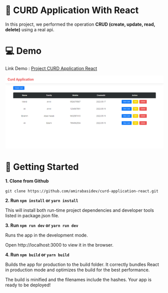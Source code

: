 # 📝 CURD Application With React
In this project, we performed the operation **CRUD (create, update, read, delete)** using a real api.

# 💻 Demo
Link Demo : [Project CURD Application React ](https://curd-react-dev.netlify.app/)

![Perview Curd Application React](./src/assets/img/curdApplication.png)

# 📎 Getting Started

**1. Clone from Github**

`git clone https://github.com/amirabasidev/curd-application-react.git`

**2. Run `npm install` or `yarn install`**

This will install both run-time project dependencies and developer tools listed in package.json file.

**3. Run `npm run dev` or `yarn run dev`**

Runs the app in the development mode.

Open http://localhost:3000 to view it in the browser.
      
**4. Run `npm build` or `yarn build`**

Builds the app for production to the build folder. It correctly bundles React in production mode and optimizes the build for the best performance.

The build is minified and the filenames include the hashes. Your app is ready to be deployed!

